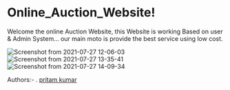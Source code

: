 # Online_Auction_Website!
Welcome the online Auction Website, this Website is working Based on user & Admin System...
our main moto is provide the best service using 
low cost.

![Screenshot from 2021-07-27 12-06-03](https://user-images.githubusercontent.com/75982077/129370678-e72dbf63-5fb9-4ab2-a749-c330c60860d5.png)
![Screenshot from 2021-07-27 13-35-41](https://user-images.githubusercontent.com/75982077/129370977-b9da7a36-0478-428e-b495-de1fce6c0048.png)
![Screenshot from 2021-07-27 14-09-34](https://user-images.githubusercontent.com/75982077/129371134-400d426f-efe4-4853-a867-2a51e3e75648.png)

Authors:-
    . [pritam kumar](https://www.linkedin.com/in/pritam-kumar-/)
